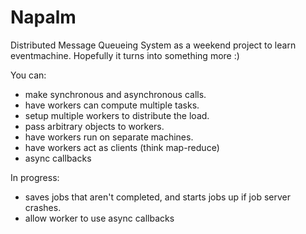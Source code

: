 Napalm
=========
Distributed Message Queueing System as a weekend project to learn eventmachine. Hopefully it turns into something more :)

You can:

 * make synchronous and asynchronous calls.
 * have workers can compute multiple tasks.
 * setup multiple workers to distribute the load.
 * pass arbitrary objects to workers.
 * have workers run on separate machines.
 * have workers act as clients (think map-reduce)
 * async callbacks
 
 In progress:

 * saves jobs that aren't completed, and starts jobs up if job server crashes.
 * allow worker to use async callbacks
